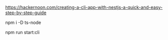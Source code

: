 https://hackernoon.com/creating-a-cli-app-with-nestjs-a-quick-and-easy-step-by-step-guide


npm i -D ts-node 

npm run start:cli
